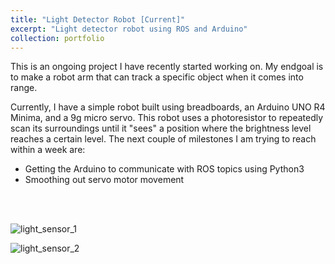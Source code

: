 ```yaml
---
title: "Light Detector Robot [Current]"
excerpt: "Light detector robot using ROS and Arduino"
collection: portfolio
---
```


This is an ongoing project I have recently started working on. My endgoal is to make a robot arm that can track a specific object when it comes into range. 

Currently, I have a simple robot built using breadboards, an Arduino UNO R4 Minima, and a 9g micro servo. 
This robot uses a photoresistor to repeatedly scan its surroundings until it "sees" a position where the brightness level reaches a certain level. 
The next couple of milestones I am trying to reach within a week are: 
- Getting the Arduino to communicate with ROS topics using Python3
- Smoothing out servo motor movement

<br>
<br>

![light_sensor_1](https://github.com/darwonkim720/darwonkim720.github.io/assets/150773404/723373da-4f77-4ae2-9041-84e9fa2ae166)


![light_sensor_2](https://github.com/darwonkim720/darwonkim720.github.io/assets/150773404/580243ba-c685-4f56-8ace-7c49395d9c4c)
